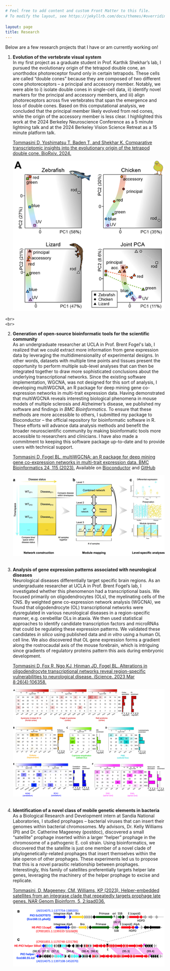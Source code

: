 ```yaml
---
# Feel free to add content and custom Front Matter to this file.
# To modify the layout, see https://jekyllrb.com/docs/themes/#overriding-theme-defaults

layout: page
title: Research
---
```


Below are a few research projects that I have or am currently working on!


1. **Evolution of the vertebrate visual system**  
    In my first project as a graduate student in Prof. Karthik Shekhar’s lab, I pursued the evolutionary origin of the tetrapod double cone, an unorthodox photoreceptor found only in certain tetrapods. These cells are called “double cones” because they are composed of two different cone photoreceptors – a principal and accessory member. Notably, we were able to i) isolate double cones in single-cell data, ii) identify novel markers for the principal and accessory members, and iii) align photoreceptors across five vertebrates that span the emergence and loss of double cones. Based on this computational analysis, we concluded that the principal member likely evolved from red cones, while the origin of the accessory member is less clear. I highlighted this work at the 2024 Berkeley Neuroscience Conference as a 5 minute lightning talk and at the 2024 Berkeley Vision Science Retreat as a 15 minute platform talk. 
    
    [Tommasini D, Yoshimatsu T, Baden T, and Shekhar K. Comparative transcriptomic insights into the evolutionary origin of the tetrapod double cone. BioRxiv. 2024.](https://www.biorxiv.org/content/10.1101/2024.11.04.621990v1)
    
    ![Double cone evolution figure](files/research-dc.png)
<!--<img src="image.png" alt="Description" width="500" height="300">-->
<!--<img src="files/research-dc.png" alt="Double cone evolution figure" width="500">-->
    <br>
    <br>
2. **Generation of open-source bioinformatic tools for the scientific community**  
    As an undergraduate researcher at UCLA in Prof. Brent Fogel's lab, I realized that we could extract more information from gene expression data by leveraging the multidimensionality of experimental designs. In other words, datasets with multiple time points and tissues present the opportunity to perform multiple sub-level analyses that can then be integrated together to draw more sophisticated conclusions about the underlying transcriptional networks. Since the existing software implementation, WGCNA, was not designed for this sort of analysis, I developing multiWGCNA, an R package for deep mining gene co-expression networks in multi-trait expression data. Having demonstrated that multiWGCNA reveals interesting biological phenomena in mouse models of multiple sclerosis and Alzheimer’s disease, we published my software and findings in *BMC Bioinformatics*. To ensure that these methods are more accessible to others, I submitted my package to Bioconductor – the official repository for bioinformatic software in R. These efforts will advance data analysis methods and benefit the broader neuroscientific community by making bioinformatic tools more accessible to researchers and clinicians. I have also made a commitment to keeping this software package up-to-date and to provide users with technical support. 
    
    [Tommasini D, Fogel BL. multiWGCNA: an R package for deep mining gene co-expression networks in multi-trait expression data. BMC Bioinformatics 24, 115 (2023).](https://bmcbioinformatics.biomedcentral.com/articles/10.1186/s12859-023-05233-z)
    Available on [Bioconductor](https://bmcbioinformatics.biomedcentral.com/articles/10.1186/s12859-023-05233-z) and [GitHub](https://github.com/fogellab/multiWGCNA)
    
    ![multiWGCNA figure](files/research-mw.png)
    <br>
    <br>
3. **Analysis of gene expression patterns associated with neurological diseases**  
    Neurological diseases differentially target specific brain regions. As an undergraduate researcher at UCLA in Prof. Brent Fogel’s lab, I investigated whether this phenomenon had a transcriptional basis. We focused primarily on oligodendrocytes (OLs), the myelinating cells of the CNS. By weighted gene co-expression network analysis (WGCNA), we found that oligodendrocyte (OL) transcriptional networks were dysregulated in various neurological diseases in a region-specific manner, e.g. cerebelllar OLs in ataxia. We then used statistical approaches to identify candidate transcription factors and microRNAs that could be regulating these expression patterns. We validated these candidates *in silico* using published data and *in vitro* using a human OL cell line. We also discovered that OL gene expression forms a gradient along the rostrocaudal axis of the mouse forebrain, which is intriguing since gradients of regulatory proteins pattern this axis during embryonic development.

    [Tommasini D, Fox R, Ngo KJ, Hinman JD, Fogel BL. Alterations in oligodendrocyte transcriptional networks reveal region-specific vulnerabilities to neurological disease. iScience. 2023 Mar 8;26(4):106358.](https://doi.org/10.1016/j.isci.2023.106358)
    
    ![Oligodendrocyte figure](files/research-ol.jpg)
    <br>
    <br>
4. **Identification of a novel class of mobile genetic elements in bacteria**  
    As a Biological Research and Development intern at Sandia National Laboratories, I studied prophages – bacterial viruses that can insert their genomes within bacterial chromosomes. My advisors, Dr. Kelly Williams (PI) and Dr. Catherine Mageeney (postdoc), discovered a small “satellite” prophage inserted within a larger “helper” prophage in the chromosome of a pathogenic E. coli strain. Using bioinformatics, we discovered that the satellite is just one member of a novel clade of phylogenetically-related prophages that insert themselves within the late operon of other prophages. These experiments led us to propose that this is a novel parasitic relationship between prophages. Interestingly, this family of satellites preferentially targets helper late genes, leveraging the machinery of the helper prophage to excise and replicate. 

    [Tommasini, D, Mageeney, CM, Williams, KP (2023). Helper-embedded satellites from an integrase clade that repeatedly targets prophage late genes. NAR Genom Bioinform, 5, 2:lqad036.](https://doi.org/10.1093/nargab/lqad036)

    ![Helper embedded satellite figure](files/research-he.png)
    <br>
    <br>
